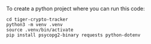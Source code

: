 To create a python project where you can run this code:

```
cd tiger-crypto-tracker
python3 -m venv .venv
source .venv/bin/activate
pip install psycopg2-binary requests python-dotenv
```
